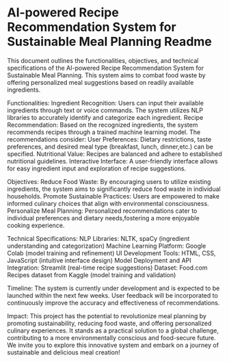 # AI-powered Recipe Recommendation System for Sustainable Meal Planning Readme
This document outlines the functionalities, objectives, and technical specifications of the AI-powered Recipe Recommendation System for Sustainable Meal Planning. This system aims to combat food waste by offering personalized meal suggestions based on readily available ingredients.

Functionalities:
Ingredient Recognition: Users can input their available ingredients through text or voice commands. The system utilizes NLP libraries to accurately identify and categorize each ingredient.
Recipe Recommendation: Based on the recognized ingredients, the system recommends recipes through a trained machine learning model. The recommendations consider:
User Preferences: Dietary restrictions, taste preferences, and desired meal type (breakfast, lunch, dinner,etc.) can be specified.
Nutritional Value: Recipes are balanced and adhere to established nutritional guidelines.
Interactive Interface: A user-friendly interface allows for easy ingredient input and exploration of recipe suggestions.

Objectives:
Reduce Food Waste: By encouraging users to utilize existing ingredients, the system aims to significantly reduce food waste in individual households.
Promote Sustainable Practices: Users are empowered to make informed culinary choices that align with environmental consciousness.
Personalize Meal Planning: Personalized recommendations cater to individual preferences and dietary needs,fostering a more enjoyable cooking experience.

Technical Specifications:
NLP Libraries: NLTK, spaCy (ingredient understanding and categorization)
Machine Learning Platform: Google Colab (model training and refinement)
UI Development Tools: HTML, CSS, JavaScript (intuitive interface design)
Model Deployment and API Integration: Streamlit (real-time recipe suggestions)
Dataset: Food.com Recipes dataset from Kaggle (model training and validation)

Timeline:
The system is currently under development and is expected to be launched within the next few weeks. User feedback will be incorporated to continuously improve the accuracy and effectiveness of recommendations.

Impact:
This project has the potential to revolutionize meal planning by promoting sustainability, reducing food waste, and offering personalized culinary experiences. It stands as a practical solution to a global challenge, contributing to a more environmentally conscious and food-secure future.
We invite you to explore this innovative system and embark on a journey of sustainable and delicious meal creation!
